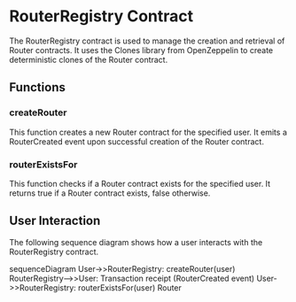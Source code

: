 # RouterRegistry Contract

The RouterRegistry contract is used to manage the creation and retrieval of Router contracts. It uses the Clones library from OpenZeppelin to create deterministic clones of the Router contract.

## Functions

### createRouter

This function creates a new Router contract for the specified user. It emits a RouterCreated event upon successful creation of the Router contract.

### routerExistsFor

This function checks if a Router contract exists for the specified user. It returns true if a Router contract exists, false otherwise.

## User Interaction

The following sequence diagram shows how a user interacts with the RouterRegistry contract.

sequenceDiagram
    User->>RouterRegistry: createRouter(user)
    RouterRegistry-->>User: Transaction receipt (RouterCreated event)
    User->>RouterRegistry: routerExistsFor(user)
    Router

